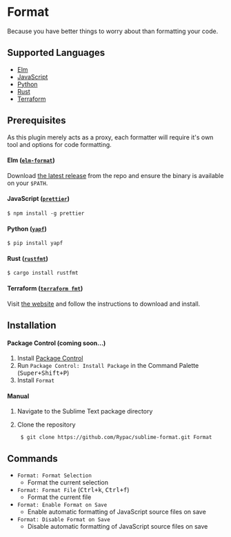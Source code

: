 # Format

Because you have better things to worry about than formatting your code.

## Supported Languages

- [Elm](#elm-elm-format)
- [JavaScript](#javascript-prettier)
- [Python](#python-yapf)
- [Rust](#rust-rustfmt)
- [Terraform](#terraform-terraform-format)

## Prerequisites

As this plugin merely acts as a proxy, each formatter will require it's own tool and options for code formatting.

#### Elm ([`elm-format`](https://github.com/avh4/elm-format))

Download [the latest release](https://github.com/avh4/elm-format/releases) from the repo and ensure the binary is available on your `$PATH`.

#### JavaScript ([`prettier`](https://github.com/jlongster/prettier))

    $ npm install -g prettier

#### Python ([`yapf`](https://github.com/google/yapf))

    $ pip install yapf

#### Rust ([`rustfmt`](https://github.com/rust-lang-nursery/rustfmt))

    $ cargo install rustfmt

#### Terraform ([`terraform fmt`](https://github.com/hashicorp/terraform))

Visit [the website](https://www.terraform.io/downloads.html) and follow the instructions to download and install.

## Installation

#### Package Control (coming soon...)

1. Install [Package Control](https://packagecontrol.io/)
2. Run `Package Control: Install Package` in the Command Palette (<kbd>Super+Shift+P</kbd>)
3. Install `Format`

#### Manual

1. Navigate to the Sublime Text package directory
2. Clone the repository

        $ git clone https://github.com/Rypac/sublime-format.git Format

## Commands

- `Format: Format Selection`
    + Format the current selection
- `Format: Format File` (<kbd>Ctrl+k</kbd>, <kbd>Ctrl+f</kbd>)
    + Format the current file
- `Format: Enable Format on Save`
    + Enable automatic formatting of JavaScript source files on save
- `Format: Disable Format on Save`
    + Disable automatic formatting of JavaScript source files on save
